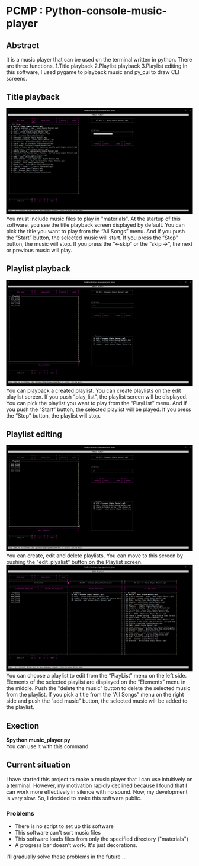 # PCMP : Python-console-music-player

## Abstract 
 It is a music player that can be used on the terminal written in python.
There are three functions.
1.Title playback 
2.Playlist playback
3.Playlist editing
 In this software, I used pygame to playback music and py_cui to draw 
CLI screens.

## Title playback
 ![title_playback_screen](./screenshots/music_player1.png)
 You must include music files to play in "materials". 
 At the startup of this software, you see the title playback screen displayed 
by default. You can pick the title you want to play from the “All Songs” menu.
 And if you push the “Start” button, the selected music will start. If you 
press the “Stop” button, the music will stop. If you press the “<-skip” or 
the “skip ->”, the next or previous music will play.

## Playlist playback
 ![playlist_screen](./screenshots/music_player2.png)
 You can playback a created playlist.
 You can create playlists on the edit playlist screen. If you push 
“play_list”, the playlist screen will be displayed. 
 You can pick the playlist you want to play from the “PlayList” menu. And if 
you push the “Start” button, the selected playlist will be played. If you press
the “Stop” button, the playlist will stop. 

## Playlist editing
 ![playlist_screen](./screenshots/music_player2.png)
 You can create, edit and delete playlists.
 You can move to this screen by pushing the "edit_plyalist" button on the 
Playlist screen. 
 ![edit_playlist_screen](./screenshots/music_player3.png)
 You can choose a playlist to edit from the “PlayList” menu on 
the left side. Elements of the selected playlist are displayed on the “Elements” 
menu in the middle. Push the "delete the music" button to delete the selected 
music from the playlist. If you pick a title from the “All Songs” menu on the 
right side and push the “add music” button, the selected music will be added to 
the playlist.

## Exection
<b>$python music_player.py</b><br>
You can use it with this command.

## Current situation 
 I have started this project to make a music player that I can use intuitively on a terminal.
However, my motivation rapidly declined because I found that I can work more effectively
in silence with no sound.
 Now, my development is very slow. So, I decided to make this software public.

### Problems
* There is no script to set up this software
* This software can't sort music files
* This software loads files from only the specified directory ("materials")
* A progress bar doesn't work. It's just decorations.

I'll gradually solve these problems in the future ...


